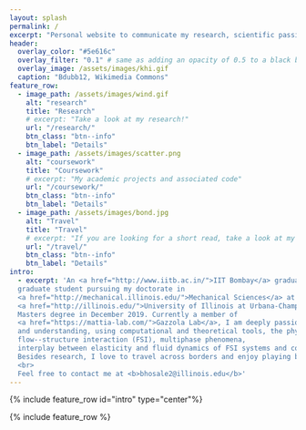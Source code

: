 ```yaml
---
layout: splash
permalink: /
excerpt: "Personal website to communicate my research, scientific passion and travel stories."
header:
  overlay_color: "#5e616c"
  overlay_filter: "0.1" # same as adding an opacity of 0.5 to a black background
  overlay_image: /assets/images/khi.gif
  caption: "Bdubb12, Wikimedia Commons"
feature_row:
  - image_path: /assets/images/wind.gif
    alt: "research"
    title: "Research"
    # excerpt: "Take a look at my research!"
    url: "/research/"
    btn_class: "btn--info"
    btn_label: "Details"
  - image_path: /assets/images/scatter.png
    alt: "coursework"
    title: "Coursework"
    # excerpt: "My academic projects and associated code"
    url: "/coursework/"
    btn_class: "btn--info"
    btn_label: "Details"
  - image_path: /assets/images/bond.jpg
    alt: "Travel"
    title: "Travel"
    # excerpt: "If you are looking for a short read, take a look at my Linkedin"
    url: "/travel/"
    btn_class: "btn--info"
    btn_label: "Details"
intro:
  - excerpt: 'An <a href="http://www.iitb.ac.in/">IIT Bombay</a> graduate, currently I am a 
  graduate student pursuing my doctorate in 
  <a href="http://mechanical.illinois.edu/">Mechanical Sciences</a> at the 
  <a href="http://illinois.edu/">University of Illinois at Urbana-Champaign</a>, following a 
  Masters degree in December 2019. Currently a member of 
  <a href="https://mattia-lab.com/">Gazzola Lab</a>, I am deeply passionate about exploring 
  and understanding, using computational and theoretical tools, the physics involving 
  flow--structure interaction (FSI), multiphase phenomena,
  interplay between elasticity and fluid dynamics of FSI systems and continuum viscoelasticity.
  Besides research, I love to travel across borders and enjoy playing badminton and soccer.
  <br>
  Feel free to contact me at <b>bhosale2@illinois.edu</b>'
---
```


{% include feature_row id="intro" type="center"%}

{% include feature_row %}
